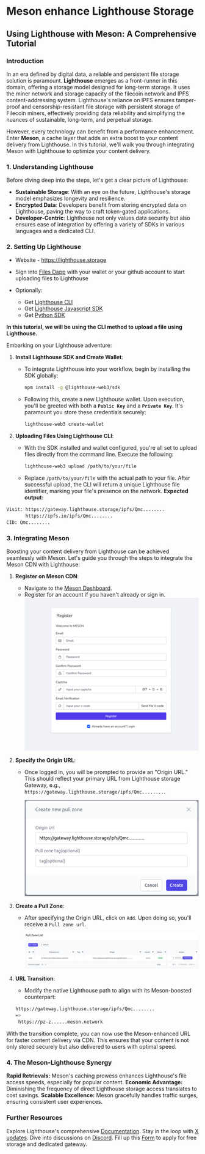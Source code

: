# Meson enhance Lighthouse Storage

## **Using Lighthouse with Meson: A Comprehensive Tutorial**

### **Introduction**

In an era defined by digital data, a reliable and persistent file storage solution is paramount. **Lighthouse** emerges as a front-runner in this domain, offering a storage model designed for long-term storage. It uses the miner network and storage capacity of the filecoin network and IPFS content-addressing system. Lighthouse's reliance on IPFS ensures tamper-proof and censorship-resistant file storage with persistent storage of Filecoin miners, effectively providing data reliability and simplifying the nuances of sustainable, long-term, and perpetual storage.

However, every technology can benefit from a performance enhancement. Enter **Meson**, a cache layer that adds an extra boost to your content delivery from Lighthouse. In this tutorial, we'll walk you through integrating Meson with Lighthouse to optimize your content delivery.


### **1. Understanding Lighthouse**

Before diving deep into the steps, let's get a clear picture of Lighthouse:

- **Sustainable Storage**: With an eye on the future, Lighthouse's storage model emphasizes longevity and resilience.
- **Encrypted Data**: Developers benefit from storing encrypted data on Lighthouse, paving the way to craft token-gated applications.
- **Developer-Centric**: Lighthouse not only values data security but also ensures ease of integration by offering a variety of SDKs in various languages and a dedicated CLI.

### **2. Setting Up Lighthouse**

- Website - https://lighthouse.storage

- Sign into [Files Dapp](https://files.lighthouse.storage/) with your wallet or your github account to start uploading files to Lighthouse

- Optionally:

    * Get [Lighthouse CLI](https://lighthouse-1.gitbook.io/lighthouse-1/cli-tool/overview)
    * Get [Lighthouse Javascript SDK](https://lighthouse-1.gitbook.io/lighthouse-1/lighthouse-sdk/overview)
    * Get [Python SDK](https://pypi.org/project/lighthouseweb3/)

**In this tutorial, we will be using the CLI method to upload a file using Lighthouse.**

Embarking on your Lighthouse adventure:

1. **Install Lighthouse SDK and Create Wallet**:
    - To integrate Lighthouse into your workflow, begin by installing the SDK globally:
        
        ```bash
        npm install -g @lighthouse-web3/sdk
        ```

    - Following this, create a new Lighthouse wallet. Upon execution, you'll be greeted with both a **`Public Key`** and a **`Private Key`**. It's paramount you store these credentials securely:
        
        ```bash
        lighthouse-web3 create-wallet
        ```

2. **Uploading Files Using Lighthouse CLI**:
    - With the SDK installed and wallet configured, you're all set to upload files directly from the command line. Execute the following:
        
        ```bash
        lighthouse-web3 upload /path/to/your/file
        ```

    - Replace `/path/to/your/file` with the actual path to your file. After successful upload, the CLI will return a unique Lighthouse file identifier, marking your file's presence on the network.
**Expected output:**
```bash
Visit: https://gateway.lighthouse.storage/ipfs/Qmc........
       https://ipfs.io/ipfs/Qmc........
CID: Qmc........
```

### **3. Integrating Meson**

Boosting your content delivery from Lighthouse can be achieved seamlessly with Meson. Let's guide you through the steps to integrate the Meson CDN with Lighthouse:

1. **Register on Meson CDN**:
   - Navigate to the [Meson Dashboard](https://dashboard.meson.network/register).
   - Register for an account if you haven't already or sign in.
        ![Register on Meson](./images/using-01.png)

2. **Specify the Origin URL**:
   - Once logged in, you will be prompted to provide an "Origin URL." This should reflect your primary URL from Lighthouse storage Gateway, e.g., `https://gateway.lighthouse.storage/ipfs/Qmc........`.
   
     ![Origin URL Definition](./images/using-07.png)

3. **Create a Pull Zone**:
   - After specifying the Origin URL, click on `Add`. Upon doing so, you'll receive a `Pull zone url`.
   
     ![Pull Zone URL Acquisition](./images/using-08.png)

4. **URL Transition**:
   - Modify the native Lighthouse path to align with its Meson-boosted counterpart:

    ```bash
    https://gateway.lighthouse.storage/ipfs/Qmc........     
    =>
     https://pz-z......meson.network
    ```

With the transition complete, you can now use the Meson-enhanced URL for faster content delivery via CDN. This ensures that your content is not only stored securely but also delivered to users with optimal speed.

### **4. The Meson-Lighthouse Synergy**
**Rapid Retrievals:** Meson's caching prowess enhances Lighthouse's file access speeds, especially for popular content.
**Economic Advantage:** Diminishing the frequency of direct Lighthouse storage access translates to cost savings.
**Scalable Excellence:** Meson gracefully handles traffic surges, ensuring consistent user experiences.


### Further Resources
Explore Lighthouse's comprehensive [Documentation](https://www.lighthouse.storage/documentation).
Stay in the loop with [X updates](https://twitter.com/LighthouseWeb3).
Dive into discussions on [Discord](https://discord.com/invite/c4a4CGCdJG).
Fill up this [Form](https://airtable.com/shrPFC2TgojuOAYO4) to apply for free storage and dedicated gateway.